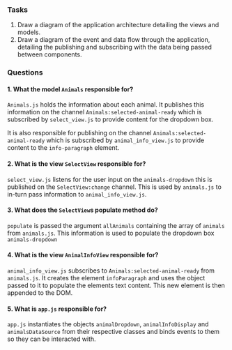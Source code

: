 ### Tasks

1. Draw a diagram of the application architecture detailing the views and models.
2. Draw a diagram of the event and data flow through the application, detailing the publishing and subscribing with the data being passed between components.

### Questions
#### 1. What the model `Animals` responsible for?

  `Animals.js` holds the information about each animal. It publishes this information on the channel `Animals:selected-animal-ready` which is subscribed by `select_view.js` to provide content for the dropdown box.

  It is also responsible for publishing on the channel `Animals:selected-animal-ready` which is subscribed by `animal_info_view.js` to provide content to the `info-paragraph` element.

#### 2. What is the view `SelectView` responsible for?

  `select_view.js` listens for the user input on the `animals-dropdown` this is published on the `SelectView:change` channel. This is used by `animals.js` to in-turn pass information to `animal_info_view.js`.

#### 3. What does the `SelectView`s populate method do?

  `populate` is passed the argument `allAnimals` containing the array of `animals` from `animals.js`. This information is used to populate the dropdown box `animals-dropdown`

#### 4. What is the view `AnimalInfoView` responsible for?

  `animal_info_view.js` subscribes to `Animals:selected-animal-ready` from `animals.js`. It creates the element `infoParagraph` and uses the object passed to it to populate the elements text content. This new element is then appended to the DOM.

#### 5. What is `app.js` responsible for?

  `app.js` instantiates the objects `animalDropdown`, `animalInfoDisplay` and `animalsDataSource` from their respective classes and binds events to them so they can be interacted with.
